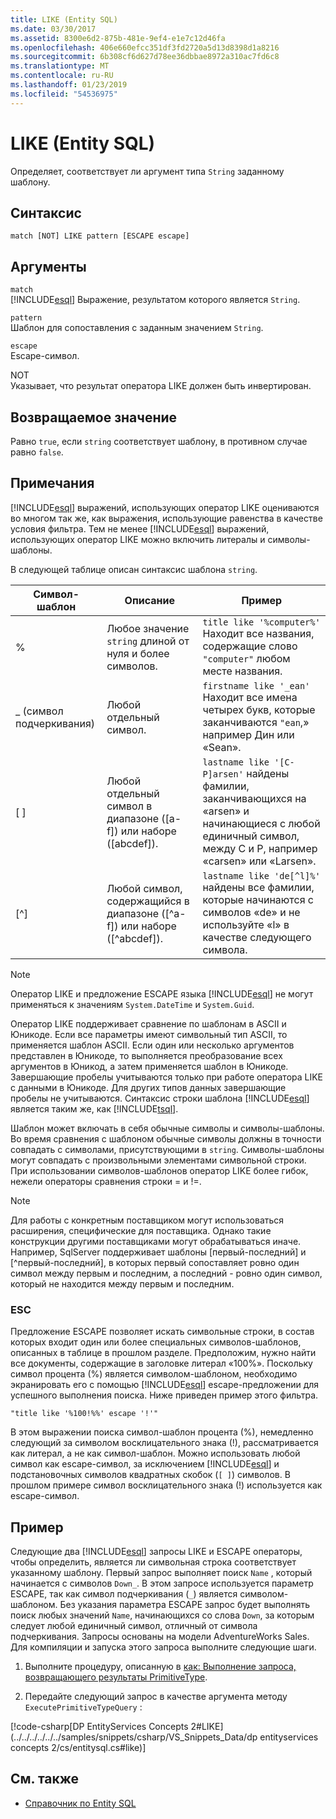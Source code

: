 ```yaml
---
title: LIKE (Entity SQL)
ms.date: 03/30/2017
ms.assetid: 8300e6d2-875b-481e-9ef4-e1e7c12d46fa
ms.openlocfilehash: 406e660efcc351df3fd2720a5d13d8398d1a8216
ms.sourcegitcommit: 6b308cf6d627d78ee36dbbae8972a310ac7fd6c8
ms.translationtype: MT
ms.contentlocale: ru-RU
ms.lasthandoff: 01/23/2019
ms.locfileid: "54536975"
---
```

# <a name="like-entity-sql"></a>LIKE (Entity SQL)
Определяет, соответствует ли аргумент типа `String` заданному шаблону.  
  
## <a name="syntax"></a>Синтаксис  
  
```  
match [NOT] LIKE pattern [ESCAPE escape]  
```  
  
## <a name="arguments"></a>Аргументы  
 `match`  
 [!INCLUDE[esql](../../../../../../includes/esql-md.md)] Выражение, результатом которого является `String`.  
  
 `pattern`  
 Шаблон для сопоставления с заданным значением `String`.  
  
 `escape`  
 Escape-символ.  
  
 NOT  
 Указывает, что результат оператора LIKE должен быть инвертирован.  
  
## <a name="return-value"></a>Возвращаемое значение  
 Равно `true`, если `string` соответствует шаблону, в противном случае равно `false`.  
  
## <a name="remarks"></a>Примечания  
 [!INCLUDE[esql](../../../../../../includes/esql-md.md)] выражений, использующих оператор LIKE оцениваются во многом так же, как выражения, использующие равенства в качестве условия фильтра. Тем не менее [!INCLUDE[esql](../../../../../../includes/esql-md.md)] выражений, использующих оператор LIKE можно включить литералы и символы-шаблоны.  
  
 В следующей таблице описан синтаксис шаблона `string`.  
  
|Символ-шаблон|Описание|Пример|  
|------------------------|-----------------|-------------|  
|%|Любое значение `string` длиной от нуля и более символов.|`title like '%computer%'` Находит все названия, содержащие слово `"computer"` любом месте названия.|  
|_ (символ подчеркивания)|Любой отдельный символ.|`firstname like '_ean'` Находит все имена четырех букв, которые заканчиваются `"ean`,» например Дин или «Sean».|  
|[ ]|Любой отдельный символ в диапазоне ([a-f]) или наборе ([abcdef]).|`lastname like '[C-P]arsen'` найдены фамилии, заканчивающихся на «arsen» и начинающиеся с любой единичный символ, между C и P, например «carsen» или «Larsen».|  
|[^]|Любой символ, содержащийся в диапазоне ([^a-f]) или наборе ([^abcdef]).|`lastname like 'de[^l]%'` найдены все фамилии, которые начинаются с символов «de» и не используйте «l» в качестве следующего символа.|  
  
> [!NOTE]
>  Оператор LIKE и предложение ESCAPE языка [!INCLUDE[esql](../../../../../../includes/esql-md.md)] не могут применяться к значениям `System.DateTime` и `System.Guid`.  
  
 Оператор LIKE поддерживает сравнение по шаблонам в ASCII и Юникоде. Если все параметры имеют символьный тип ASCII, то применяется шаблон ASCII. Если один или несколько аргументов представлен в Юникоде, то выполняется преобразование всех аргументов в Юникод, а затем применяется шаблон в Юникоде. Завершающие пробелы учитываются только при работе оператора LIKE с данными в Юникоде. Для других типов данных завершающие пробелы не учитываются. Синтаксис строки шаблона [!INCLUDE[esql](../../../../../../includes/esql-md.md)] является таким же, как [!INCLUDE[tsql](../../../../../../includes/tsql-md.md)].  
  
 Шаблон может включать в себя обычные символы и символы-шаблоны. Во время сравнения с шаблоном обычные символы должны в точности совпадать с символами, присутствующими в `string`. Символы-шаблоны могут совпадать с произвольными элементами символьной строки. При использовании символов-шаблонов оператор LIKE более гибок, нежели операторы сравнения строки = и !=.  
  
> [!NOTE]
>  Для работы с конкретным поставщиком могут использоваться расширения, специфические для поставщика. Однако такие конструкции другими поставщиками могут обрабатываться иначе. Например, SqlServer поддерживает шаблоны [первый-последний] и [^первый-последний], в которых первый сопоставляет ровно один символ между первым и последним, а последний - ровно один символ, который не находится между первым и последним.  
  
### <a name="escape"></a>ESC  
 Предложение ESCAPE позволяет искать символьные строки, в состав которых входит один или более специальных символов-шаблонов, описанных в таблице в прошлом разделе. Предположим, нужно найти все документы, содержащие в заголовке литерал «100%». Поскольку символ процента (%) является символом-шаблоном, необходимо экранировать его с помощью [!INCLUDE[esql](../../../../../../includes/esql-md.md)] escape-предложении для успешного выполнения поиска. Ниже приведен пример этого фильтра.  
  
```  
"title like '%100!%%' escape '!'"  
```  
  
 В этом выражении поиска символ-шаблон процента (%), немедленно следующий за символом восклицательного знака (!), рассматривается как литерал, а не как символ-шаблон. Можно использовать любой символ как escape-символ, за исключением [!INCLUDE[esql](../../../../../../includes/esql-md.md)] и подстановочных символов квадратных скобок (`[ ]`) символов. В прошлом примере символ восклицательного знака (!) используется как escape-символ.  
  
## <a name="example"></a>Пример  
 Следующие два [!INCLUDE[esql](../../../../../../includes/esql-md.md)] запросы LIKE и ESCAPE операторы, чтобы определить, является ли символьная строка соответствует указанному шаблону. Первый запрос выполняет поиск `Name` , который начинается с символов `Down_`. В этом запросе используется параметр ESCAPE, так как символ подчеркивания (`_`) является символом-шаблоном. Без указания параметра ESCAPE запрос будет выполнять поиск любых значений `Name`, начинающихся со слова `Down`, за которым следует любой единичный символ, отличный от символа подчеркивания. Запросы основаны на модели AdventureWorks Sales. Для компиляции и запуска этого запроса выполните следующие шаги.  
  
1.  Выполните процедуру, описанную в [как: Выполнение запроса, возвращающего результаты PrimitiveType](../../../../../../docs/framework/data/adonet/ef/how-to-execute-a-query-that-returns-primitivetype-results.md).  
  
2.  Передайте следующий запрос в качестве аргумента методу `ExecutePrimitiveTypeQuery` :  
  
 [!code-csharp[DP EntityServices Concepts 2#LIKE](../../../../../../samples/snippets/csharp/VS_Snippets_Data/dp entityservices concepts 2/cs/entitysql.cs#like)]  
  
## <a name="see-also"></a>См. также
- [Справочник по Entity SQL](../../../../../../docs/framework/data/adonet/ef/language-reference/entity-sql-reference.md)
